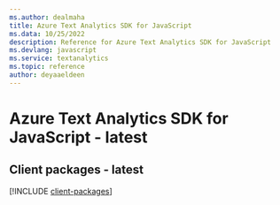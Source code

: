 ```yaml
---
ms.author: dealmaha
title: Azure Text Analytics SDK for JavaScript
ms.data: 10/25/2022
description: Reference for Azure Text Analytics SDK for JavaScript
ms.devlang: javascript
ms.service: textanalytics
ms.topic: reference
author: deyaaeldeen
---
```

# Azure Text Analytics SDK for JavaScript - latest

## Client packages - latest
[!INCLUDE [client-packages](text-analytics-client-index.md)]